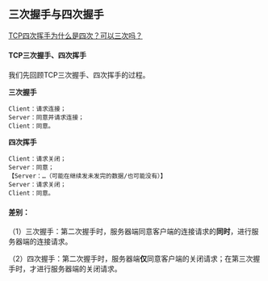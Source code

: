 ## 三次握手与四次握手

[TCP四次挥手为什么是四次？可以三次吗？](https://blog.csdn.net/liuwp5/article/details/113738350?ops_request_misc=%257B%2522request%255Fid%2522%253A%2522164208826716780274189779%2522%252C%2522scm%2522%253A%252220140713.130102334.pc%255Fall.%2522%257D&request_id=164208826716780274189779&biz_id=0&utm_medium=distribute.pc_search_result.none-task-blog-2~all~first_rank_ecpm_v1~rank_v31_ecpm_bkp-2-113738350.pc_search_result_control_group&utm_term=tcp%E5%9B%9B%E6%AC%A1%E6%8C%A5%E6%89%8B%E4%BD%95%E6%97%B6%E6%96%AD%E5%BC%80%EF%BC%9F&spm=1018.2226.3001.4187)

#### TCP三次握手、四次挥手

我们先回顾TCP三次握手、四次挥手的过程。

**三次握手**

```
Client：请求连接；
Server：同意并请求连接；
Client：同意。
```

**四次挥手**

```
Client：请求关闭；
Server：同意；
【Server：…（可能在继续发未发完的数据/也可能没有）】
Server：请求关闭；
Client：同意。
```

#### 差别：

（1）三次握手：第二次握手时，服务器端同意客户端的连接请求的**同时**，进行服务器端的连接请求。

（2）四次握手：第二次握手时，服务器端**仅**同意客户端的关闭请求；在第三次握手时，才进行服务器端的关闭请求。